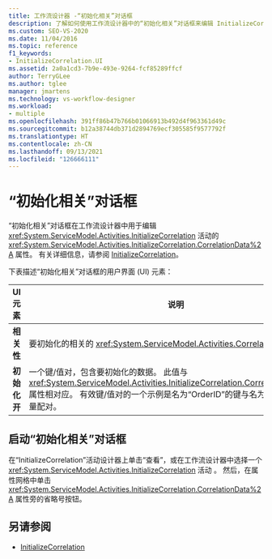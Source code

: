 ```yaml
---
title: 工作流设计器 -“初始化相关”对话框
description: 了解如何使用工作流设计器中的“初始化相关”对话框来编辑 InitializeCorrelation 活动的 CorrelationData 属性。
ms.custom: SEO-VS-2020
ms.date: 11/04/2016
ms.topic: reference
f1_keywords:
- InitializeCorrelation.UI
ms.assetid: 2a0a1cd3-7b9e-493e-9264-fcf85289ffcf
author: TerryGLee
ms.author: tglee
manager: jmartens
ms.technology: vs-workflow-designer
ms.workload:
- multiple
ms.openlocfilehash: 391ff86b47b766b01066913b492d4f963361d49c
ms.sourcegitcommit: b12a38744db371d2894769ecf305585f9577792f
ms.translationtype: HT
ms.contentlocale: zh-CN
ms.lasthandoff: 09/13/2021
ms.locfileid: "126666111"
---
```

# <a name="initialize-correlation-dialog-box"></a>“初始化相关”对话框

“初始化相关”对话框在工作流设计器中用于编辑 <xref:System.ServiceModel.Activities.InitializeCorrelation> 活动的 <xref:System.ServiceModel.Activities.InitializeCorrelation.CorrelationData%2A> 属性。 有关详细信息，请参阅 [InitializeCorrelation](../workflow-designer/initializecorrelation-activity-designer.md)。

下表描述“初始化相关”对话框的用户界面 (UI) 元素：

|UI 元素|说明|
|-|-----------------|
|**相关性**|要初始化的相关的 <xref:System.ServiceModel.Activities.CorrelationHandle>。|
|**初始化开**|一个键/值对，包含要初始化的数据。 此值与 <xref:System.ServiceModel.Activities.InitializeCorrelation.CorrelationData%2A> 属性相对应。 有效键/值对的一个示例是名为“OrderID”的键与名为“OrderID”的变量配对。|

## <a name="to-launch-the-initialize-correlation-dialog-box"></a>启动“初始化相关”对话框

在“InitializeCorrelation”活动设计器上单击“查看”，或在工作流设计器中选择一个 <xref:System.ServiceModel.Activities.InitializeCorrelation> 活动 。 然后，在属性网格中单击 <xref:System.ServiceModel.Activities.InitializeCorrelation.CorrelationData%2A> 属性旁的省略号按钮。

## <a name="see-also"></a>另请参阅

- [InitializeCorrelation](../workflow-designer/initializecorrelation-activity-designer.md)
